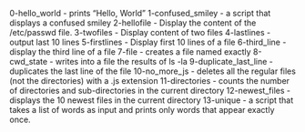 0-hello_world - prints “Hello, World”
1-confused_smiley - a script that displays a confused smiley
2-hellofile - Display the content of the /etc/passwd file.
3-twofiles - Display content of two files
4-lastlines - output last 10 lines
5-firstlines - Display first 10 lines of a file
6-third_line - display the third line of a file
7-file -  creates a file named exactly
8-cwd_state - writes into a file the results of ls -la
9-duplicate_last_line - duplicates the last line of the file
10-no_more_js - deletes all the regular files (not the directories) with a .js extension
11-directories - counts the number of directories and sub-directories in the current directory
12-newest_files - displays the 10 newest files in the current directory
13-unique - a script that takes a list of words as input and prints only words that appear exactly once.

